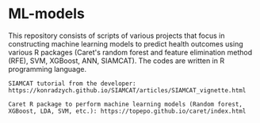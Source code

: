 # ML-models

This repository consists of scripts of various projects that focus in constructing machine learning models to predict health outcomes using various R packages (Caret's random forest and feature elimination method (RFE), SVM, XGBoost, ANN, SIAMCAT). The codes are written in R programming language. 

	SIAMCAT tutorial from the developer: https://konradzych.github.io/SIAMCAT/articles/SIAMCAT_vignette.html

	Caret R package to perform machine learning models (Random forest, XGBoost, LDA, SVM, etc.): https://topepo.github.io/caret/index.html
